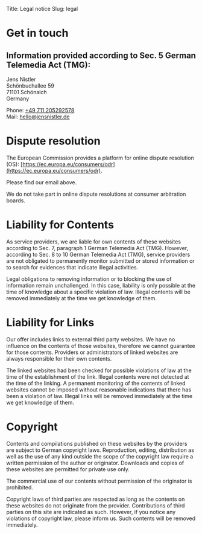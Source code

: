 Title: Legal notice
Slug: legal

# Get in touch

## Information provided according to Sec. 5 German Telemedia Act (TMG):

Jens Nistler  
Schönbuchallee 59  
71101 Schönaich  
Germany

Phone: [+49 711 205292578](tel://0049711205292578)  
Mail: [hello@jensnistler.de](mailto:hello@jensnistler.de)

# Dispute resolution

The European Commission provides a platform for online dispute resolution (OS): [https://ec.europa.eu/consumers/odr](https://ec.europa.eu/consumers/odr).

Please find our email above.

We do not take part in online dispute resolutions at consumer arbitration boards.

# Liability for Contents

As service providers, we are liable for own contents of these websites according to Sec. 7, paragraph 1 German Telemedia Act (TMG). However, according to Sec. 8 to 10 German Telemedia Act (TMG), service providers are not obligated to permanently monitor submitted or stored information or to search for evidences that indicate illegal activities.

Legal obligations to removing information or to blocking the use of information remain unchallenged. In this case, liability is only possible at the time of knowledge about a specific violation of law. Illegal contents will be removed immediately at the time we get knowledge of them.

# Liability for Links

Our offer includes links to external third party websites. We have no influence on the contents of those websites, therefore we cannot guarantee for those contents. Providers or administrators of linked websites are always responsible for their own contents.

The linked websites had been checked for possible violations of law at the time of the establishment of the link. Illegal contents were not detected at the time of the linking. A permanent monitoring of the contents of linked websites cannot be imposed without reasonable indications that there has been a violation of law. Illegal links will be removed immediately at the time we get knowledge of them.

# Copyright

Contents and compilations published on these websites by the providers are subject to German copyright laws. Reproduction, editing, distribution as well as the use of any kind outside the scope of the copyright law require a written permission of the author or originator. Downloads and copies of these websites are permitted for private use only.

The commercial use of our contents without permission of the originator is prohibited.

Copyright laws of third parties are respected as long as the contents on these websites do not originate from the provider. Contributions of third parties on this site are indicated as such. However, if you notice any violations of copyright law, please inform us. Such contents will be removed immediately.
